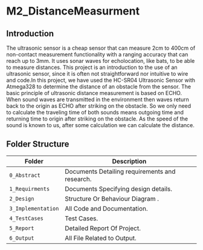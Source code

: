 # M2_DistanceMeasurment







## Introduction

The ultrasonic sensor is a cheap sensor that can measure 2cm to 400cm of non-contact measurement functionality with a ranging accuracy that can reach up to 3mm. It uses sonar waves for echolocation, like bats, to be able to measure distances. This project is an introduction to the use of an ultrasonic sensor, since it is often not straightforward nor intuitive to wire and code.In this project, we have used the HC-SR04 Ultrasonic Sensor with Atmega328 to determine the distance of an obstacle from the sensor. The basic principle of ultrasonic distance measurement is based on ECHO. When sound waves are transmitted in the environment then waves return back to the origin as ECHO after striking on the obstacle. So we only need to calculate the traveling time of both sounds means outgoing time and returning time to origin after striking on the obstacle. As the speed of the sound is known to us, after some calculation we can calculate the distance.


## Folder Structure
Folder               | Description
-------------------  | -----------------------------------------
`0_Abstract`         | Documents Detailing requirements and research.
`1_Requirments`      | Documents Specifying design details.
`2_Design`           | Structure Or Behaviour Diagram .
`3_Implementation`   | All Code and Documentation.
`4_TestCases`        | Test Cases.
`5_Report`           |  Detailed Report Of Project.
`6_Output`           | All File Related to Output.
